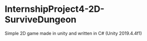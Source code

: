 # InternshipProject4-2D-SurviveDungeon
Simple 2D game made in unity and written in C# (Unity 2019.4.4f1)
